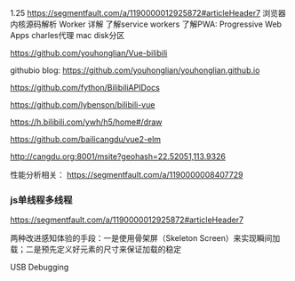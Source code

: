 1.25
https://segmentfault.com/a/1190000012925872#articleHeader7
浏览器内核源码解析
Worker 详解
了解service workers
了解PWA: Progressive Web Apps
charles代理
mac disk分区

https://github.com/youhonglian/Vue-bilibili

githubio blog:
https://github.com/youhonglian/youhonglian.github.io

https://github.com/fython/BilibiliAPIDocs

https://github.com/lybenson/bilibili-vue

https://h.bilibili.com/ywh/h5/home#/draw

https://github.com/bailicangdu/vue2-elm

http://cangdu.org:8001/msite?geohash=22.52051,113.9326


性能分析相关：
https://segmentfault.com/a/1190000008407729

### js单线程多线程
https://segmentfault.com/a/1190000012925872#articleHeader7


两种改进感知体验的手段：一是使用骨架屏（Skeleton Screen）来实现瞬间加载；二是预先定义好元素的尺寸来保证加载的稳定


USB Debugging